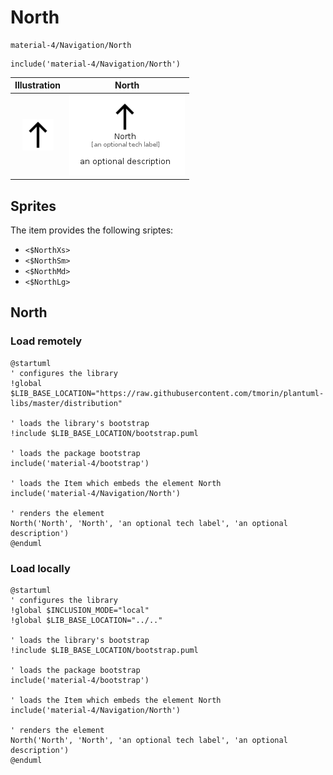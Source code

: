 # North


```text
material-4/Navigation/North
```

```text
include('material-4/Navigation/North')
```



| Illustration | North |
| :---: | :---: |
| ![illustration for Illustration](../../material-4/Navigation/North.png) | ![illustration for North](../../material-4/Navigation/North.Local.png) |



## Sprites
The item provides the following sriptes:

- `<$NorthXs>`
- `<$NorthSm>`
- `<$NorthMd>`
- `<$NorthLg>`





## North

### Load remotely
```plantuml
@startuml
' configures the library
!global $LIB_BASE_LOCATION="https://raw.githubusercontent.com/tmorin/plantuml-libs/master/distribution"

' loads the library's bootstrap
!include $LIB_BASE_LOCATION/bootstrap.puml

' loads the package bootstrap
include('material-4/bootstrap')

' loads the Item which embeds the element North
include('material-4/Navigation/North')

' renders the element
North('North', 'North', 'an optional tech label', 'an optional description')
@enduml
```

### Load locally
```plantuml
@startuml
' configures the library
!global $INCLUSION_MODE="local"
!global $LIB_BASE_LOCATION="../.."

' loads the library's bootstrap
!include $LIB_BASE_LOCATION/bootstrap.puml

' loads the package bootstrap
include('material-4/bootstrap')

' loads the Item which embeds the element North
include('material-4/Navigation/North')

' renders the element
North('North', 'North', 'an optional tech label', 'an optional description')
@enduml
```

